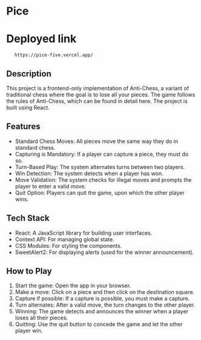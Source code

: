 # Pice

  # Deployed link
       https://pice-five.vercel.app/
  

  ## Description
  This project is a frontend-only implementation of Anti-Chess, a variant of traditional chess where the goal is to lose all your pieces. The game follows the rules of Anti-Chess, which can be found in detail here. The project is built using React.


  ## Features
* Standard Chess Moves: All pieces move the same way they do in standard chess.
* Capturing is Mandatory: If a player can capture a piece, they must do so.
* Turn-Based Play: The system alternates turns between two players.
* Win Detection: The system detects when a player has won.
* Move Validation: The system checks for illegal moves and prompts the player to enter a valid move.
* Quit Option: Players can quit the game, upon which the other player wins.

## Tech Stack
* React: A JavaScript library for building user interfaces.
* Context API: For managing global state.
* CSS Modules: For styling the components.
* SweetAlert2: For displaying alerts (used for the winner announcement).

## How to Play
1. Start the game: Open the app in your browser.
2. Make a move: Click on a piece and then click on the destination square.
3. Capture if possible: If a capture is possible, you must make a capture.
4. Turn alternates: After a valid move, the turn changes to the other player.
5. Winning: The game detects and announces the winner when a player loses all their pieces.
6. Quitting: Use the quit button to concede the game and let the other player win.
